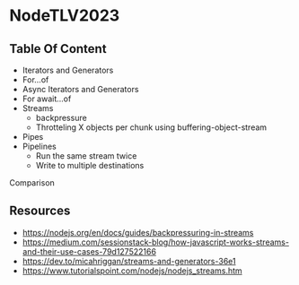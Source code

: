 # NodeTLV2023

## Table Of Content

- Iterators and Generators
- For…of
- Async Iterators and Generators
- For await…of
- Streams
  - backpressure
  - Throtteling X objects per chunk using buffering-object-stream
- Pipes
- Pipelines
  - Run the same stream twice
  - Write to multiple destinations

Comparison

## Resources

- https://nodejs.org/en/docs/guides/backpressuring-in-streams
- https://medium.com/sessionstack-blog/how-javascript-works-streams-and-their-use-cases-79d127522166
- https://dev.to/micahriggan/streams-and-generators-36e1
- https://www.tutorialspoint.com/nodejs/nodejs_streams.htm
